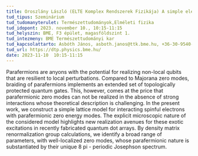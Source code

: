 ```yaml
---
title: Oroszlány László (ELTE Komplex Rendszerek Fizikája) A simple electronic ladder model harbouring Z4 parafermions
tud_tipus: Szeminárium
tud_tudomanyterulet: Természettudományok,Elméleti fizika 
tud_idopont: 2023. november 10., 10:15-11:15
tud_helyszin: BME, F3 épület, magasföldszint 1. 
tud_intezmeny: BME Természettudományi kar
tud_kapcsolattarto: Asbóth János, asboth.janos@ttk.bme.hu, +36-30-9540-930
tud_url: https://dtp.physics.bme.hu/
date: 2023-11-10  10:15-11:15
---
```

Parafermions are anyons with the potential for realizing non-local qubits that are resilient to local perturbations. Compared to Majorana zero modes, braiding of parafermions implements an extended set of topologically protected quantum gates. This, however, comes at the price that parafermionic zero modes can not be realized in the absence of strong interactions whose theoretical description is challenging. In the present work, we construct a simple lattice model for interacting spinful electrons with parafermionic zero energy modes. The explicit microscopic nature of the considered model highlights new realization avenues for these exotic excitations in recently fabricated quantum dot arrays. By density matrix renormalization group calculations, we identify a broad range of parameters, with well-localized zero modes, whose parafermionic nature is substantiated by their unique 8 pi -  periodic Josephson spectrum.
